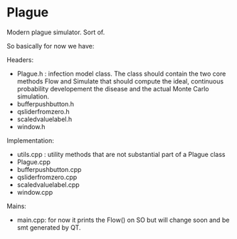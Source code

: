 # Plague
Modern plague simulator.
Sort of.

So basically for now we have:

Headers:
- Plague.h : infection model class. The class should contain the two core methods Flow and Simulate that should compute the ideal, continuous probability developement the disease and the actual Monte Carlo simulation.
- bufferpushbutton.h
- qsliderfromzero.h
- scaledvaluelabel.h
- window.h


Implementation:
- utils.cpp : utility methods that are not substantial part of a Plague class
- Plague.cpp
- bufferpushbutton.cpp
- qsliderfromzero.cpp
- scaledvaluelabel.cpp
- window.cpp

Mains:
- main.cpp: for now it prints the Flow() on SO but will change soon and be smt generated by QT.
